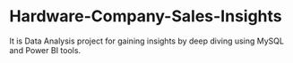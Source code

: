 # Hardware-Company-Sales-Insights
 It is Data Analysis project for gaining insights by deep diving using MySQL and Power BI tools. 
